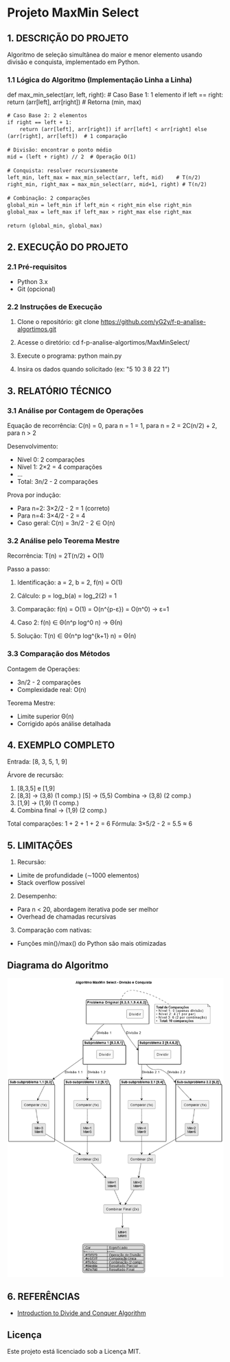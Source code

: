 # Projeto MaxMin Select

## 1. DESCRIÇÃO DO PROJETO

Algoritmo de seleção simultânea do maior e menor elemento usando divisão e conquista, implementado em Python.

### 1.1 Lógica do Algoritmo (Implementação Linha a Linha)

def max_min_select(arr, left, right):
    # Caso Base 1: 1 elemento
    if left == right:
        return (arr[left], arr[right])  # Retorna (min, max)
    
    # Caso Base 2: 2 elementos
    if right == left + 1:
        return (arr[left], arr[right]) if arr[left] < arr[right] else (arr[right], arr[left])  # 1 comparação
    
    # Divisão: encontrar o ponto médio
    mid = (left + right) // 2  # Operação O(1)
    
    # Conquista: resolver recursivamente
    left_min, left_max = max_min_select(arr, left, mid)    # T(n/2)
    right_min, right_max = max_min_select(arr, mid+1, right) # T(n/2)
    
    # Combinação: 2 comparações
    global_min = left_min if left_min < right_min else right_min
    global_max = left_max if left_max > right_max else right_max
    
    return (global_min, global_max)

## 2. EXECUÇÃO DO PROJETO

### 2.1 Pré-requisitos
- Python 3.x
- Git (opcional)

### 2.2 Instruções de Execução

1. Clone o repositório:
   git clone https://github.com/yG2y/f-p-analise-algortimos.git

2. Acesse o diretório:
   cd f-p-analise-algortimos/MaxMinSelect/

3. Execute o programa:
   python main.py

4. Insira os dados quando solicitado (ex: "5 10 3 8 22 1")

## 3. RELATÓRIO TÉCNICO

### 3.1 Análise por Contagem de Operações

Equação de recorrência:
C(n) = 0,                      para n = 1
     = 1,                      para n = 2
     = 2C(n/2) + 2,            para n > 2

Desenvolvimento:
- Nível 0: 2 comparações
- Nível 1: 2×2 = 4 comparações
- ...
- Total: 3n/2 - 2 comparações

Prova por indução:
- Para n=2: 3×2/2 - 2 = 1 (correto)
- Para n=4: 3×4/2 - 2 = 4
- Caso geral: C(n) = 3n/2 - 2 ∈ O(n)

### 3.2 Análise pelo Teorema Mestre

Recorrência:
T(n) = 2T(n/2) + O(1)

Passo a passo:
1. Identificação:
   a = 2, b = 2, f(n) = O(1)

2. Cálculo:
   p = log_b(a) = log_2(2) = 1

3. Comparação:
   f(n) = O(1) = O(n^{p-ε}) = O(n^0) → ε=1

4. Caso 2:
   f(n) ∈ Θ(n^p log^0 n) → Θ(n)

5. Solução:
   T(n) ∈ Θ(n^p log^{k+1} n) = Θ(n)

### 3.3 Comparação dos Métodos

Contagem de Operações:
- 3n/2 - 2 comparações
- Complexidade real: O(n)

Teorema Mestre:
- Limite superior Θ(n)
- Corrigido após análise detalhada

## 4. EXEMPLO COMPLETO

Entrada: [8, 3, 5, 1, 9]

Árvore de recursão:
1. [8,3,5] e [1,9]
2. [8,3] → (3,8) (1 comp.)
   [5] → (5,5)
   Combina → (3,8) (2 comp.)
3. [1,9] → (1,9) (1 comp.)
4. Combina final → (1,9) (2 comp.)

Total comparações: 1 + 2 + 1 + 2 = 6
Fórmula: 3×5/2 - 2 = 5.5 ≈ 6

## 5. LIMITAÇÕES

1. Recursão:
- Limite de profundidade (∼1000 elementos)
- Stack overflow possível

2. Desempenho:
- Para n < 20, abordagem iterativa pode ser melhor
- Overhead de chamadas recursivas

3. Comparação com nativas:
- Funções min()/max() do Python são mais otimizadas

## Diagrama do Algoritmo

![MaxMin Select Algorithm](assets/maxmin_select_algorithm.png)

## 6. REFERÊNCIAS
* [Introduction to Divide and Conquer Algorithm](https://www.geeksforgeeks.org/introduction-to-divide-and-conquer-algorithm/)

## Licença
Este projeto está licenciado sob a Licença MIT.
